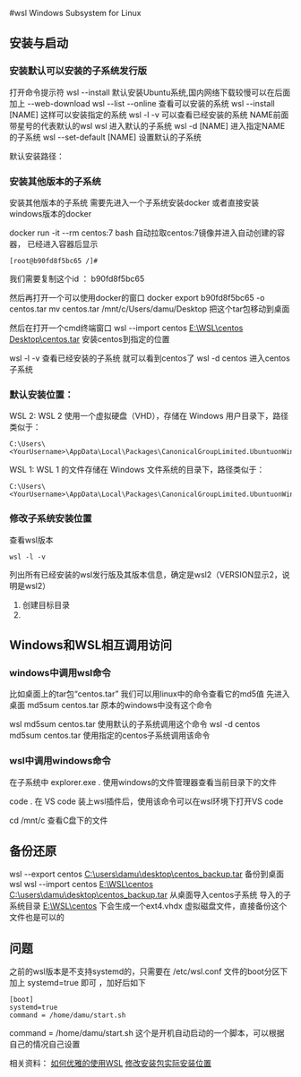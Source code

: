 #wsl   Windows Subsystem for Linux 
## 安装与启动
### 安装默认可以安装的子系统发行版
打开命令提示符
wsl --install   默认安装Ubuntu系统,国内网络下载较慢可以在后面加上 --web-download
wsl --list --online 查看可以安装的系统
wsl --install [NAME] 这样可以安装指定的系统
wsl -l -v 可以查看已经安装的系统  NAME前面带星号的代表默认的wsl
wsl  进入默认的子系统
wsl -d [NAME] 进入指定NAME的子系统
wsl --set-default [NAME] 设置默认的子系统

默认安装路径：
### 安装其他版本的子系统
安装其他版本的子系统 需要先进入一个子系统安装docker 或者直接安装windows版本的docker

docker run -it --rm centos:7 bash  自动拉取centos:7镜像并进入自动创建的容器， 已经进入容器后显示

```
[root@b90fd8f5bc65 /]#
```
我们需要复制这个id ：  b90fd8f5bc65

然后再打开一个可以使用docker的窗口
docker export b90fd8f5bc65 -o centos.tar 
mv centos.tar /mnt/c/Users/damu/Desktop  把这个tar包移动到桌面

然后在打开一个cmd终端窗口
wsl --import centos <u>E:\WSL\centos</u> <u>Desktop\centos.tar</u>  安装centos到指定的位置

wsl -l -v  查看已经安装的子系统  就可以看到centos了
wsl -d centos  进入centos子系统

### 默认安装位置：
WSL 2: WSL 2 使用一个虚拟硬盘（VHD），存储在 Windows 用户目录下，路径类似于：
```
C:\Users\<YourUsername>\AppData\Local\Packages\CanonicalGroupLimited.UbuntuonWindows_<version>\LocalState\ext4.vhdx
```

WSL 1: WSL 1 的文件存储在 Windows 文件系统的目录下，路径类似于：
```
C:\Users\<YourUsername>\AppData\Local\Packages\CanonicalGroupLimited.UbuntuonWindows_<version>\LocalState\rootfs
```

### 修改子系统安装位置
查看wsl版本
```
wsl -l -v
```
列出所有已经安装的wsl发行版及其版本信息，确定是wsl2（VERSION显示2，说明是wsl2）

1. 创建目标目录
2. 

## Windows和WSL相互调用访问
### windows中调用wsl命令
比如桌面上的tar包“centos.tar” 我们可以用linux中的命令查看它的md5值
先进入桌面
md5sum centos.tar  原本的windows中没有这个命令

wsl md5sum centos.tar  使用默认的子系统调用这个命令
wsl -d centos md5sum centos.tar  使用指定的centos子系统调用该命令

### wsl中调用windows命令
在子系统中
explorer.exe .    使用windows的文件管理器查看当前目录下的文件

code .  在 VS code 装上wsl插件后，使用该命令可以在wsl环境下打开VS code

cd /mnt/c   查看C盘下的文件


## 备份还原

wsl --export centos <u>C:\users\damu\desktop\centos_backup.tar</u>  备份到桌面
wsl wsl --import centos  <u>E:\WSL\centos</u> <u>C:\users\damu\desktop\centos_backup.tar</u> 从桌面导入centos子系统
导入的子系统目录 <u>E:\WSL\centos</u> 下会生成一个ext4.vhdx 虚拟磁盘文件，直接备份这个文件也是可以的


## 问题
之前的wsl版本是不支持systemd的，只需要在 /etc/wsl.conf 文件的boot分区下加上 systemd=true 即可 ，加好后如下

``` cat /etc/wsl.conf
[boot]
systemd=true
command = /home/damu/start.sh
```
command = /home/damu/start.sh 这个是开机自动启动的一个脚本，可以根据自己的情况自己设置






相关资料：
[如何优雅的使用WSL](https://www.bilibili.com/video/BV1Ku4y1f7nq/?share_source=copy_web&vd_source=**f2fa7181cec391d8d313fc7ffb8e1302)
[修改安装包实际安装位置](http://t.csdnimg.cn/TRbcX)